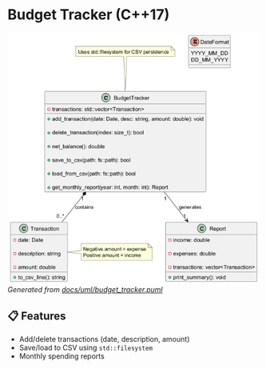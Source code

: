 # Budget Tracker (C++17)

![UML Class Diagram](doc/uml_images/budget_tracker.png)  
*Generated from [docs/uml/budget_tracker.puml](doc/uml/budget_tracker.puml)*

## 📋 Features
- Add/delete transactions (date, description, amount)
- Save/load to CSV using `std::filesystem`
- Monthly spending reports